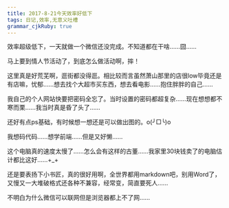 ```yaml
---
title: 2017-8-21今天效率好低下
tags: 日记,效率,无意义吐槽
grammar_cjkRuby: true
---
```


效率超级低下，一天就做一个微信还没完成。不知道都在干啥……囧……

马上要到情人节活动了，到底怎么做活动啊，摔！


这里真是好荒芜啊，逛街都没得逛。相比较而言虽然萧山那里的店很low毕竟还是有店嘛，忧郁……想去找个大超市买东西，想去看电影……抱住胖胖的自己……

我自己的个人网站快要把密码全忘了。当时设置的密码都超复杂……现在想想都不寒而栗……我当时真是昏了头了……


还好有点ps基础，有时候想一想还是可以做出图的。o(╯□╰)o


我想码代码……想学前端……但是又好懒……


这个电脑真的速度太慢了……怎么会有这样的古董……我家里30块钱卖了的电脑估计都比这好……+_+

还是要表扬下小书匠，真的很好用啊，全世界都用markdown吧，别用Word了，又慢又一大堆破格式还各种不兼容，经常变，简直要死人……

不明白为什么微信可以联网但是浏览器都上不了网……
